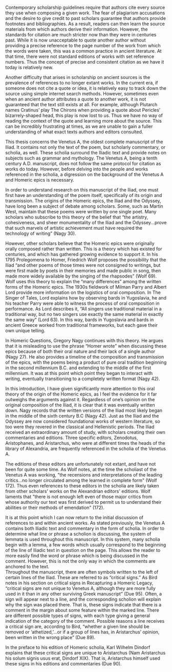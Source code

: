 Contemporary scholarship guidelines require that authors cite every source they use when composing a given work. The fear of plagiarism accusations and the desire to give credit to past scholars guarantee that authors provide footnotes and bibliographies. As a result, readers can then learn the source materials from which authors derive their information. However, the standards for citation are much stricter now than they were in centuries past. While it is now unacceptable to quote another author without providing a precise reference to the page number of the work from which the words were taken, this was a common practice in ancient literature. At that time, there were not standard editions of works with set reference numbers. Thus the concept of precise and consistent citation as we have it today is relatively new. 

Another difficulty that arises in scholarship on ancient sources is the prevalence of references to no longer extant works. In the current era, if someone does not cite a quote or idea, it is relatively easy to track down the source using simple internet search methods. However, sometimes even when an ancient author attributes a quote to another work, it is not guaranteed that the text still exists at all. For example, although Plutarch names Cratinus’ play The Chirons when providing a quote about Pericles’ bizarrely-shaped head, this play is now lost to us. Thus we have no way of reading the context of the quote and learning more about the source. This can be incredibly frustrating at times, as we are unable to gain a fuller understanding of what exact texts authors and editors consulted. 

This thesis concerns the Venetus A, the oldest complete manuscript of the Iliad. It contains not only the text of the poem, but scholarly commentary, or scholia, as well. These scholia surround the Iliadic text and provide notes on subjects such as grammar and mythology. The Venetus A, being a tenth century A.D. manuscript, does not follow the same protocol for citation as works do today. However, before delving into the people and works referenced in the scholia, a digression on the background of the Venetus A and Homeric epics is necessary.

In order to understand research on this manuscript of the Iliad, one must first have an understanding of the poem itself, specifically of its origin and transmission. The origins of the Homeric epics, the Iliad and the Odyssey, have long been a subject of debate among scholars. Some, such as Martin West, maintain that these poems were written by one single poet. Many scholars who subscribe to this theory of the belief that “the artistry, cohesiveness, and sheer monumentality of the Iliad and the Odyssey...prove that such marvels of artistic achievement must have required the technology of writing” (Nagy 30).

However, other scholars believe that the Homeric epics were originally orally composed rather than written. This is a theory which has existed for centuries, and which has gathered growing evidence to support it. In his 1795 Prolegomena to Homer, Friedrich Wolf proposes the possibility that the Iliad “and other poems of those times were not consigned to writings, but were first made by poets in their memories and made public in song, then made more widely available by the singing of the rhapsodes” (Wolf 69). Wolf uses this theory to explain the “many differences” among the written forms of the Homeric epics. The 1930s fieldwork of Milman Parry and Albert Lord provide more information on the logistics of oral composition. In The Singer of Tales, Lord explains how by observing bards in Yugoslavia, he and his teacher Parry were able to witness the process of oral composition in performance. As Lord describes it, “All singers use traditional material in a traditional way, but no two singers use exactly the same material in exactly the same way” (Lord 63). In this way, bards in Yugoslavia and bards in ancient Greece worked from traditional frameworks, but each gave their own unique telling.  

In Homeric Questions, Gregory Nagy continues with this theory. He argues that it is misleading to use the phrase “Homer wrote” when discussing these epics because of both their oral nature and their lack of a single author (Nagy 27). He also provides a timeline of the composition and transmission of the epics, with the poems being a product of pure oral tradition beginning in the second millennium B.C. and extending to the middle of the first millennium. It was at this point which point they began to interact with writing, eventually transitioning to a completely written format (Nagy 42).

In this introduction, I have given significantly more attention to this oral theory of the origin of the Homeric epics, as I feel the evidence for it far outweighs the arguments against it. Regardless of one’s opinion on the original composition of the Iliad, it is clear that it was eventually written down. Nagy records that the written versions of the Iliad most likely began in the middle of the sixth century B.C (Nagy 42). Just as the Iliad and the Odyssey are now considered foundational works of western literature, so too were they revered in the classical and Hellenistic periods. The Iliad received an extraordinary amount of study, with scholars creating their own commentaries and editions. Three specific editors, Zenodotus, Aristophanes, and Aristarchus, who were at different times the heads of the library of Alexandria, are frequently referenced in the scholia of the Venetus A.

The editions of these editors are unfortunately not extant, and have not been for quite some time. As Wolf notes, at the time the scholiast of the Venetus A was working, "the recensions and interpretations of the leading critics...no longer circulated among the learned in complete form" (Wolf 172). Thus even references to these editors in the scholia are likely taken from other scholars' works on the Alexandrian editors' editions. Wolf laments that "there is not enough left even of those major critics from whose authority our text was first derived to permit us to understand their abilities or their methods of emendation" (172).

It is at this point which I can now return to the initial discussion of references to and within ancient works. As stated previously, the Venetus A contains both Iliadic text and commentary in the form of scholia. In order to determine what line or phrase a scholion is discussing, the system of lemmata is used throughout this manuscript. In this system, many scholia begin with a lemma, a few words which usually correspond to the beginning of the line of Iliadic text in question on the page. This allows the reader to more easily find the word or phrase which is being discussed in the comment. However, this is not the only way in which the comments are anchored to the text.  
Throughout the manuscript, there are often symbols written to the left of certain lines of the Iliad. These are referred to as “critical signs.” As Bird notes in his section on critical signs in Recapturing a Homeric Legacy, “critical signs are not unique to Venetus A, although they are more fully used in it than in any other surviving Greek manuscript” (Due 95). Often, a sign will appear next to a line, and the corresponding scholion will explain why the sign was placed there. That is, these signs indicate that there is a comment in the margin about some feature within the marked line. There are different possible types of signs, with each type giving a general indication of the category of the comment. Possible reasons a line receives a critical sign are, according to Bird, “whether a given line should be removed or ‘athetized,’...or if a group of lines has, in Aristarchus’ opinion, been written in the wrong place” (Due 89).

In the preface to his edition of Homeric scholia, Karl Wilhelm Dindorf explains that these critical signs are unique to Aristarchus (Nam Aristarchus his solum signis usus erat, Dindorf XIX). That is, Aristarchus himself used these signs in his editions and commentaries (Due 90). 
